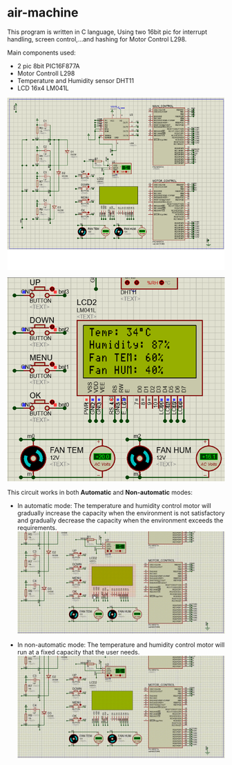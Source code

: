 # air-machine
This program is written in C language, Using two 16bit pic for interrupt handling, screen control,...and hashing for Motor Control L298.

Main components used:
 + 2 pic 8bit PIC16F877A
 + Motor Controll L298
 + Temperature and Humidity sensor DHT11
 + LCD 16x4 LM041L
 
 ![alt text](https://github.com/hmcofetel/air-machine/blob/master/screenshot/screenshot1.png?raw=true)
 
 ![alt text](https://github.com/hmcofetel/air-machine/blob/master/screenshot/sreenshot2.png?raw=true)
 
 This circuit works in both **Automatic** and **Non-automatic** modes:
  + In automatic mode:
    The temperature and humidity control motor will gradually increase the capacity when the environment is not satisfactory and gradually decrease the capacity when the environment exceeds the requirements.
![alt text](https://github.com/hmcofetel/air-machine/blob/master/screenshot/demo.gif?raw=true)

  + In non-automatic mode: 
    The temperature and humidity control motor will run at a fixed capacity that the user needs.
![alt text](https://github.com/hmcofetel/air-machine/blob/master/screenshot/demo2.gif?raw=true)    
    
